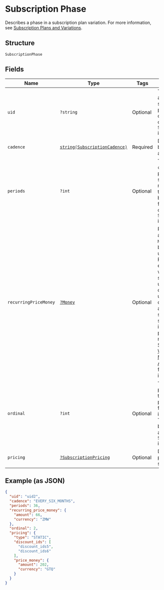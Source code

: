 
# Subscription Phase

Describes a phase in a subscription plan variation. For more information, see [Subscription Plans and Variations](https://developer.squareup.com/docs/subscriptions-api/plans-and-variations).

## Structure

`SubscriptionPhase`

## Fields

| Name | Type | Tags | Description | Getter | Setter |
|  --- | --- | --- | --- | --- | --- |
| `uid` | `?string` | Optional | The Square-assigned ID of the subscription phase. This field cannot be changed after a `SubscriptionPhase` is created. | getUid(): ?string | setUid(?string uid): void |
| `cadence` | [`string(SubscriptionCadence)`](../../doc/models/subscription-cadence.md) | Required | Determines the billing cadence of a [Subscription](../../doc/models/subscription.md) | getCadence(): string | setCadence(string cadence): void |
| `periods` | `?int` | Optional | The number of `cadence`s the phase lasts. If not set, the phase never ends. Only the last phase can be indefinite. This field cannot be changed after a `SubscriptionPhase` is created. | getPeriods(): ?int | setPeriods(?int periods): void |
| `recurringPriceMoney` | [`?Money`](../../doc/models/money.md) | Optional | Represents an amount of money. `Money` fields can be signed or unsigned.<br>Fields that do not explicitly define whether they are signed or unsigned are<br>considered unsigned and can only hold positive amounts. For signed fields, the<br>sign of the value indicates the purpose of the money transfer. See<br>[Working with Monetary Amounts](https://developer.squareup.com/docs/build-basics/working-with-monetary-amounts)<br>for more information. | getRecurringPriceMoney(): ?Money | setRecurringPriceMoney(?Money recurringPriceMoney): void |
| `ordinal` | `?int` | Optional | The position this phase appears in the sequence of phases defined for the plan, indexed from 0. This field cannot be changed after a `SubscriptionPhase` is created. | getOrdinal(): ?int | setOrdinal(?int ordinal): void |
| `pricing` | [`?SubscriptionPricing`](../../doc/models/subscription-pricing.md) | Optional | Describes the pricing for the subscription. | getPricing(): ?SubscriptionPricing | setPricing(?SubscriptionPricing pricing): void |

## Example (as JSON)

```json
{
  "uid": "uid2",
  "cadence": "EVERY_SIX_MONTHS",
  "periods": 36,
  "recurring_price_money": {
    "amount": 66,
    "currency": "ZMW"
  },
  "ordinal": 2,
  "pricing": {
    "type": "STATIC",
    "discount_ids": [
      "discount_ids5",
      "discount_ids6"
    ],
    "price_money": {
      "amount": 202,
      "currency": "GTQ"
    }
  }
}
```

